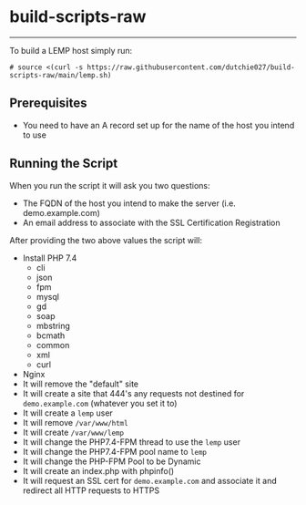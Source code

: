# build-scripts-raw
---
To build a LEMP host simply run:

    # source <(curl -s https://raw.githubusercontent.com/dutchie027/build-scripts-raw/main/lemp.sh)

## Prerequisites

- You need to have an A record set up for the name of the host you intend to use

## Running the Script

When you run the script it will ask you two questions:
- The FQDN of the host you intend to make the server (i.e. demo.example.com)
- An email address to associate with the SSL Certification Registration

After providing the two above values the script will:

- Install PHP 7.4
  - cli
  - json
  - fpm
  - mysql
  - gd
  - soap
  - mbstring
  - bcmath
  - common
  - xml
  - curl
- Nginx
- It will remove the "default" site
- It will create a site that 444's any requests not destined for `demo.example.com` (whatever you set it to)
- It will create a `lemp` user
- It will remove `/var/www/html`
- It will create `/var/www/lemp`
- It will change the PHP7.4-FPM thread to use the `lemp` user
- It will change the PHP7.4-FPM pool name to `lemp`
- It will change the PHP-FPM Pool to be Dynamic
- It will create an index.php with phpinfo()
- It will request an SSL cert for `demo.example.com` and associate it and redirect all HTTP requests to HTTPS
